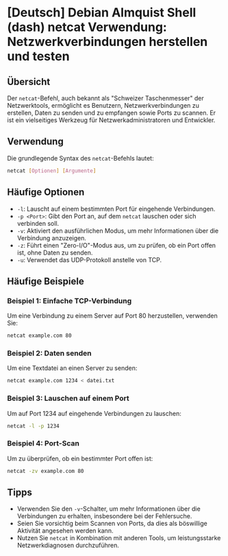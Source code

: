 # [Deutsch] Debian Almquist Shell (dash) netcat Verwendung: Netzwerkverbindungen herstellen und testen

## Übersicht
Der `netcat`-Befehl, auch bekannt als "Schweizer Taschenmesser" der Netzwerktools, ermöglicht es Benutzern, Netzwerkverbindungen zu erstellen, Daten zu senden und zu empfangen sowie Ports zu scannen. Er ist ein vielseitiges Werkzeug für Netzwerkadministratoren und Entwickler.

## Verwendung
Die grundlegende Syntax des `netcat`-Befehls lautet:

```bash
netcat [Optionen] [Argumente]
```

## Häufige Optionen
- `-l`: Lauscht auf einem bestimmten Port für eingehende Verbindungen.
- `-p <Port>`: Gibt den Port an, auf dem `netcat` lauschen oder sich verbinden soll.
- `-v`: Aktiviert den ausführlichen Modus, um mehr Informationen über die Verbindung anzuzeigen.
- `-z`: Führt einen "Zero-I/O"-Modus aus, um zu prüfen, ob ein Port offen ist, ohne Daten zu senden.
- `-u`: Verwendet das UDP-Protokoll anstelle von TCP.

## Häufige Beispiele

### Beispiel 1: Einfache TCP-Verbindung
Um eine Verbindung zu einem Server auf Port 80 herzustellen, verwenden Sie:

```bash
netcat example.com 80
```

### Beispiel 2: Daten senden
Um eine Textdatei an einen Server zu senden:

```bash
netcat example.com 1234 < datei.txt
```

### Beispiel 3: Lauschen auf einem Port
Um auf Port 1234 auf eingehende Verbindungen zu lauschen:

```bash
netcat -l -p 1234
```

### Beispiel 4: Port-Scan
Um zu überprüfen, ob ein bestimmter Port offen ist:

```bash
netcat -zv example.com 80
```

## Tipps
- Verwenden Sie den `-v`-Schalter, um mehr Informationen über die Verbindungen zu erhalten, insbesondere bei der Fehlersuche.
- Seien Sie vorsichtig beim Scannen von Ports, da dies als böswillige Aktivität angesehen werden kann.
- Nutzen Sie `netcat` in Kombination mit anderen Tools, um leistungsstarke Netzwerkdiagnosen durchzuführen.